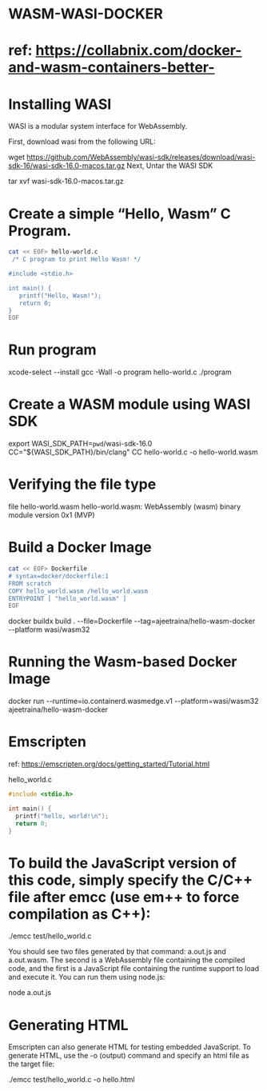 # WASM-WASI-DOCKER

# ref: https://collabnix.com/docker-and-wasm-containers-better-

# Installing WASI

WASI is a modular system interface for WebAssembly.

First, download wasi from the following URL:

wget https://github.com/WebAssembly/wasi-sdk/releases/download/wasi-sdk-16/wasi-sdk-16.0-macos.tar.gz
Next, Untar the WASI SDK

tar xvf wasi-sdk-16.0-macos.tar.gz

# Create a simple “Hello, Wasm” C Program.

```bash
cat << EOF> hello-world.c
 /* C program to print Hello Wasm! */

#include <stdio.h>

int main() {
   printf("Hello, Wasm!");
   return 0;
}
EOF
```

# Run program
xcode-select --install
gcc -Wall -o program hello-world.c
./program

# Create a WASM module using WASI SDK

export WASI_SDK_PATH=`pwd`/wasi-sdk-16.0
CC="${WASI_SDK_PATH}/bin/clang"
CC hello-world.c -o hello-world.wasm

# Verifying the file type

file hello-world.wasm 
hello-world.wasm: WebAssembly (wasm) binary module version 0x1 (MVP)

# Build a Docker Image

```bash
cat << EOF> Dockerfile
# syntax=docker/dockerfile:1
FROM scratch
COPY hello_world.wasm /hello_world.wasm
ENTRYPOINT [ "hello_world.wasm" ]
EOF
```


docker buildx build . --file=Dockerfile --tag=ajeetraina/hello-wasm-docker --platform wasi/wasm32

# Running the Wasm-based Docker Image

docker run --runtime=io.containerd.wasmedge.v1 --platform=wasi/wasm32 ajeetraina/hello-wasm-docker

# Emscripten
ref: https://emscripten.org/docs/getting_started/Tutorial.html

hello_world.c
```c
#include <stdio.h>

int main() {
  printf("hello, world!\n");
  return 0;
}
```
# To build the JavaScript version of this code, simply specify the C/C++ file after emcc (use em++ to force compilation as C++):

./emcc test/hello_world.c

You should see two files generated by that command: a.out.js and a.out.wasm. The second is a WebAssembly file containing the compiled code, and the first is a JavaScript file containing the runtime support to load and execute it. You can run them using node.js:

node a.out.js

# Generating HTML
Emscripten can also generate HTML for testing embedded JavaScript. To generate HTML, use the -o (output) command and specify an html file as the target file:

./emcc test/hello_world.c -o hello.html
